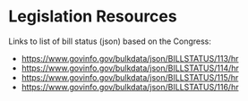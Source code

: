 # Legislation Resources

Links to list of bill status (json) based on the Congress:

- https://www.govinfo.gov/bulkdata/json/BILLSTATUS/113/hr
- https://www.govinfo.gov/bulkdata/json/BILLSTATUS/114/hr
- https://www.govinfo.gov/bulkdata/json/BILLSTATUS/115/hr
- https://www.govinfo.gov/bulkdata/json/BILLSTATUS/116/hr

